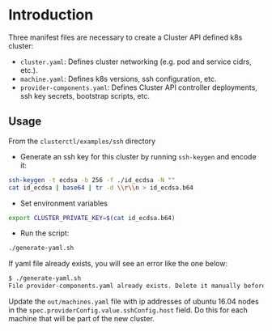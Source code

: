 # Introduction

Three manifest files are necessary to create a Cluster API defined k8s cluster:

- `cluster.yaml`: Defines cluster networking (e.g. pod and service cidrs, etc.).
- `machine.yaml`: Defines k8s versions, ssh configuration, etc.
- `provider-components.yaml`: Defines Cluster API controller deployments, ssh key
  secrets, bootstrap scripts, etc.

## Usage

From the `clusterctl/examples/ssh` directory

- Generate an ssh key for this cluster by running `ssh-keygen` and encode it:

```bash
ssh-keygen -t ecdsa -b 256 -f ./id_ecdsa -N ""
cat id_ecdsa | base64 | tr -d \\r\\n > id_ecdsa.b64
```

- Set environment variables

```bash
export CLUSTER_PRIVATE_KEY=$(cat id_ecdsa.b64)
```

- Run the script:

```bash
./generate-yaml.sh
```

If yaml file already exists, you will see an error like the one below:

```bash
$ ./generate-yaml.sh
File provider-components.yaml already exists. Delete it manually before running this script.
```

Update the `out/machines.yaml` file with ip addresses of ubuntu 16.04 nodes
in the `spec.providerConfig.value.sshConfig.host` field. Do this for each
machine that will be part of the new cluster.

